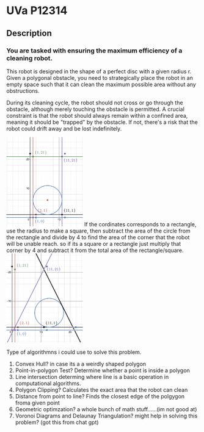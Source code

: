 # UVa P12314
## Description
### You are tasked with ensuring the maximum efficiency of a cleaning robot. 
This robot is designed in the shape of a perfect disc with a given radius r. Given a polygonal obstacle, you need to strategically place the robot in an empty space such that it can clean the maximum possible area without any obstructions.

During its cleaning cycle, the robot should not cross or go through the obstacle, although merely touching the obstacle is permitted. A crucial constraint is that the robot should always remain within a confined area, meaning it should be "trapped" by the obstacle. If not, there's a risk that the robot could drift away and be lost indefinitely.

<img src="image.png" alt="concept" width="200"/>
If the cordinates corresponds to a rectangle, use the radius to make a square, then subtract the area of the circle from the rectangle and divide by 4 to find the area of the corner that the robot will be unable reach. so if its a square or a rectangle just multiply that corner by 4 and subtract it from the total area of the rectangle/square.


<img src="image2.png" alt="concept2" width="200"/>

Type of algorithmns i could use to solve this problem.
1. Convex Hull? in case its a a weirdly shaped polygon
2. Point-in-polygon Test? Determine whether a point is inside a polygon
3. Line intersection determing where line is a basic operation in computational algorithms.
4. Polygon Clipping? Calculates the exact area that the robot can clean
5. Distance from point to line? Finds the closest edge of the polgygon froma given point
6. Geometric optimzation? a whole bunch of math stuff......(im not good at)
7. Voronoi Diagrams and Delaunay Triangulation? might help in solving this problem? (got this from chat gpt)

